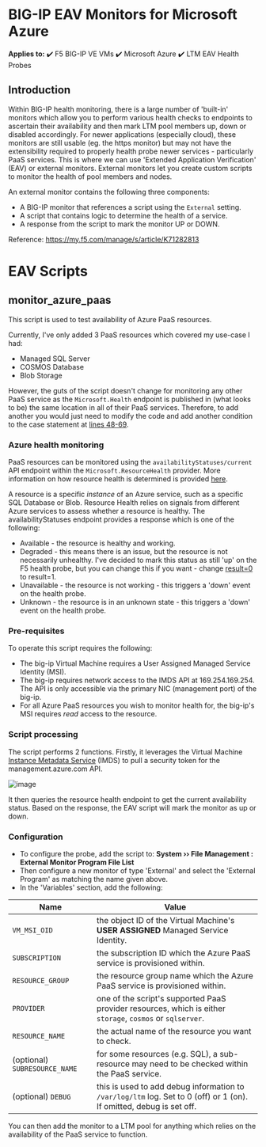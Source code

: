 # BIG-IP EAV Monitors for Microsoft Azure

**Applies to:** :heavy_check_mark: F5 BIG-IP VE VMs :heavy_check_mark: Microsoft Azure :heavy_check_mark: LTM EAV Health Probes

## Introduction
Within BIG-IP health monitoring, there is a large number of 'built-in' monitors which allow you to perform various health checks to endpoints to ascertain their
availability and then mark LTM pool members up, down or disabled accordingly.
For newer applications (especially cloud), these monitors are still usable (eg. the https monitor) but may not have the extensibility required to properly health
probe newer services - particularly PaaS services. This is where we can use 'Extended Application Verification' (EAV) or external monitors. External monitors
let you create custom scripts to monitor the health of pool members and nodes. 

An external monitor contains the following three components:
* A BIG-IP monitor that references a script using the `External` setting.
* A script that contains logic to determine the health of a service.
* A response from the script to mark the monitor UP or DOWN.

Reference: https://my.f5.com/manage/s/article/K71282813

# EAV Scripts

## monitor_azure_paas
This script is used to test availability of Azure PaaS resources. 

Currently, I've only added 3 PaaS resources which covered my use-case I had:

* Managed SQL Server
* COSMOS Database
* Blob Storage

However, the guts of the script doesn't change for monitoring any other PaaS service as the `Microsoft.Health` endpoint is published in (what looks to be) the same location in all of their PaaS services. Therefore, to add another you would just need to modify the code and add another condition to the case statement at [lines 48-69](https://github.com/thepowercoders/f5-bigip/blob/448d8c92fb09ad976c064e64cec2f26b30271ec9/eav_monitors/monitor_azure_paas#L48).

### Azure health monitoring
PaaS resources can be monitored using the `availabilityStatuses/current` API endpoint within the `Microsoft.ResourceHealth` provider. More information on how resource health is determined is provided [here](https://learn.microsoft.com/en-us/azure/service-health/resource-health-overview).

A resource is a specific *instance* of an Azure service, such as a specific SQL Database or Blob. Resource Health relies on signals from different Azure services to assess whether a resource is healthy. The availabilityStatuses endpoint provides a response which is one of the following:

* Available - the resource is healthy and working.
* Degraded - this means there is an issue, but the resource is not necessarily unhealthy. I've decided to mark this status as still 'up' on the F5 health probe, but you can change this if you want - change [result=0](https://github.com/thepowercoders/f5-bigip/blob/448d8c92fb09ad976c064e64cec2f26b30271ec9/eav_monitors/monitor_azure_paas#L140) to result=1.
* Unavailable - the resource is not working - this triggers a 'down' event on the health probe.
* Unknown - the resource is in an unknown state - this triggers a 'down' event on the health probe.

### Pre-requisites
To operate this script requires the following:
* The big-ip Virtual Machine requires a User Assigned Managed Service Identity (MSI).
* The big-ip requires network access to the IMDS API at 169.254.169.254. The API is only accessible via the primary NIC (management port) of the big-ip.
* For all Azure PaaS resources you wish to monitor health for, the big-ip's MSI requires *read* access to the resource.
  
### Script processing
The script performs 2 functions. Firstly, it leverages the Virtual Machine [Instance Metadata Service](https://learn.microsoft.com/en-us/azure/virtual-machines/instance-metadata-service) (IMDS) to pull a security token for the management.azure.com API.  

![image](https://github.com/thepowercoders/f5-bigip/assets/32461620/d7da0327-9a40-4c7c-a35b-cdd5d433caea)

It then queries the resource health endpoint to get the current availability status. Based on the response, the EAV script will mark the monitor as up or down.

### Configuration
* To configure the probe, add the script to: **System  ››  File Management : External Monitor Program File List** 
* Then configure a new monitor of type 'External' and select the 'External Program' as matching the name given above.
* In the 'Variables' section, add the following:
  
| Name | Value |
|------|-------|
| `VM_MSI_OID` | the object ID of the Virtual Machine's **USER ASSIGNED** Managed Service Identity.
| `SUBSCRIPTION` | the subscription ID which the Azure PaaS service is provisioned within.
| `RESOURCE_GROUP` | the resource group name which the Azure PaaS service is provisioned within.
| `PROVIDER` | one of the script's supported PaaS provider resources, which is either `storage`, `cosmos` or `sqlserver`.
| `RESOURCE_NAME` | the actual name of the resource you want to check.
| (optional) `SUBRESOURCE_NAME` | for some resources (e.g. SQL), a sub-resource may need to be checked within the PaaS service.
| (optional) `DEBUG` | this is used to add debug information to `/var/log/ltm` log. Set to 0 (off) or 1 (on). If omitted, debug is set off.

You can then add the monitor to a LTM pool for anything which relies on the availability of the PaaS service to function.
